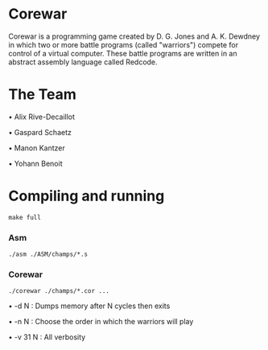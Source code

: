 # Corewar

Corewar is a programming game created by D. G. Jones and A. K. Dewdney in which two or more battle programs (called "warriors") compete for control of a virtual computer. These battle programs are written in an abstract assembly language called Redcode.

# The Team

• Alix Rive-Decaillot

• Gaspard Schaetz

• Manon Kantzer

• Yohann Benoit

# Compiling and running

`make full`

### Asm

`./asm ./ASM/champs/*.s`

### Corewar

`./corewar ./champs/*.cor ...`

• -d N	: Dumps memory after N cycles then exits

• -n N	: Choose the order in which the warriors will play

• -v 31  N	: All verbosity

